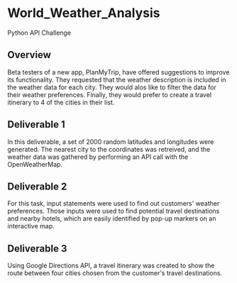 # World_Weather_Analysis
Python API Challenge

## Overview

Beta testers of a new app, PlanMyTrip, have offered suggestions to improve its functionality. They requested that the weather description is included in the weather data for each city. They would alos like to filter the data for their weather preferences. Finally, they would prefer to create a travel itinerary to 4 of the cities in their list.

## Deliverable 1

In this deliverable, a set of 2000 random latitudes and longitudes were generated. The nearest city to the coordinates was retreived, and the weather data was gathered by performing an API call with the OpenWeatherMap. 

## Deliverable 2

For this task, input statements were used to find out customers' weather preferences. Those inputs were used to find potential travel destinations and nearby hotels, which are easily identified by pop-up markers on an interactive map.

## Deliverable 3

Using Google Directions API, a travel itinerary was created to show the route between four cities chosen from the customer's travel destinations. 
